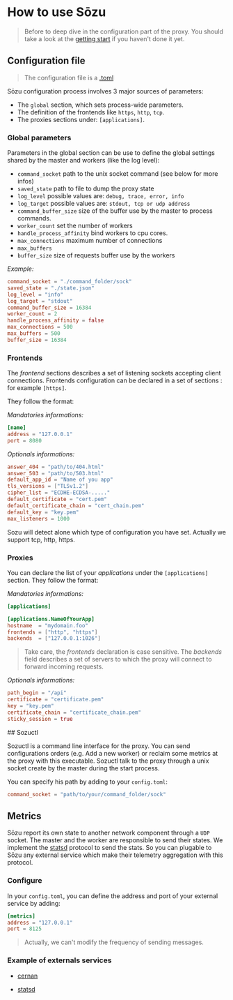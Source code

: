 # How to use Sōzu

> Before to deep dive in the configuration part of the proxy. You should take a look at the [getting start](./getting_started.md) if you haven't done it yet.

## Configuration file

> The configuration file is a [.toml](https://github.com/toml-lang/toml)

Sōzu configuration process involves 3 major sources of parameters:

* The `global` section, which sets process-wide parameters.
* The definition of the frontends like `https`, `http`, `tcp`.
* The proxies sections under: `[applications]`.

### Global parameters

Parameters in the global section can be use to define the global settings shared by the master and workers (like the log level):

* `command_socket` path to the unix socket command (see below for more infos)
* `saved_state` path to file to dump the proxy state
* `log_level` possible values are: `debug, trace, error, info`
* `log_target` possible values are: `stdout, tcp or udp address`
* `command_buffer_size` size of the buffer use by the master to process commands.
* `worker_count` set the number of workers
* `handle_process_affinity` bind workers to cpu cores.
* `max_connections` maximum number of connections
* `max_buffers` 
* `buffer_size` size of requests buffer use by the workers

*Example:*
``` toml
command_socket = "./command_folder/sock"
saved_state = "./state.json"
log_level = "info"
log_target = "stdout"
command_buffer_size = 16384
worker_count = 2
handle_process_affinity = false
max_connections = 500
max_buffers = 500
buffer_size = 16384
```

### Frontends

The _frontend_ sections describes a set of listening sockets accepting client connections.
Frontends configuration can be declared in a set of sections : for example `[https]`.

They follow the format:

*Mandatories informations:*
``` toml
[name]
address = "127.0.0.1"
port = 8080
```

*Optionals informations:*
``` toml
answer_404 = "path/to/404.html"
answer_503 = "path/to/503.html"
default_app_id = "Name of you app"
tls_versions = ["TLSv1.2"]
cipher_list = "ECDHE-ECDSA-....."
default_certificate = "cert.pem"
default_certificate_chain = "cert_chain.pem"
default_key = "key.pem"
max_listeners = 1000
```

Sozu will detect alone which type of configuration you have set.
Actually we support tcp, http, https.

### Proxies

You can declare the list of your _applications_ under the `[applications]` section.
They follow the format:

*Mandatories informations:*
``` toml
[applications]

[applications.NameOfYourApp]
hostname  = "mydomain.foo"
frontends = ["http", "https"]
backends  = ["127.0.0.1:1026"]
```
> Take care, the _frontends_ declaration is case sensitive.
> The _backends_ field describes a set of servers to which the proxy will connect to forward incoming requests.

*Optionals informations:*
``` toml
path_begin = "/api"
certificate = "certificate.pem"
key = "key.pem"
certificate_chain = "certificate_chain.pem"
sticky_session = true
```

## Sozuctl

Sozuctl is a command line interface for the proxy. You can send configurations orders (e.g. Add a new worker) or reclaim some metrics at the proxy with this executable. Sozuctl talk to the proxy through a unix socket create by the master during the start process.

You can specify his path by adding to your `config.toml`:

``` toml
command_socket = "path/to/your/command_folder/sock"
```

## Metrics

Sōzu report its own state to another network component through a `UDP` socket. The master and the worker are responsible to send their states. We implement the [statsd](https://github.com/b/statsd_spec) protocol to send the stats.
So you can plugable to Sōzu any external service which make their telemetry aggregation with this protocol.

### Configure

In your `config.toml`, you can define the address and port of your external service by adding:

``` toml
[metrics]
address = "127.0.0.1"
port = 8125
```

> Actually, we can't modify the frequency of sending messages.

### Example of externals services

* [cernan](https://github.com/postmates/cernan)

* [statsd](https://github.com/etsy/statsd)